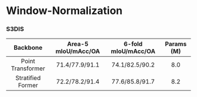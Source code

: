 # Window-Normalization
### S3DIS
|     Backbone      | Area-5 mIoU/mAcc/OA | 6-fold mIoU/mAcc/OA|  Params (M) |
|:-----------------:|:-------------------:|:------------------:|:-----------:|
| Point Transformer |   71.4/77.9/91.1    |    74.1/82.5/90.2  |     8.0     |
| Stratified Former |   72.2/78.2/91.4    |    77.6/85.8/91.7  |     8.2     |
